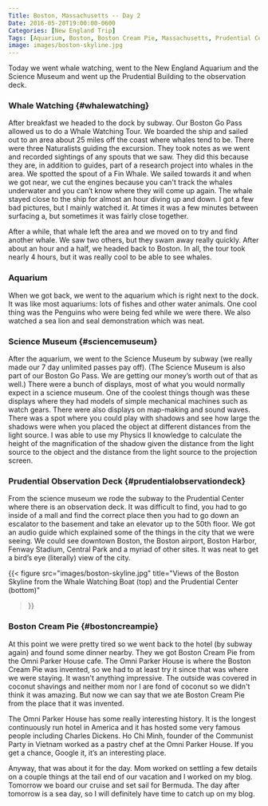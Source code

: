 ```yaml
---
Title: Boston, Massachusetts -- Day 2
Date: 2016-05-20T19:00:00-0600
Categories: [New England Trip]
Tags: [Aquarium, Boston, Boston Cream Pie, Massachusetts, Prudential Center Observation Deck, Science Museum, Travel, Whales]
image: images/boston-skyline.jpg
---
```


Today we went whale watching, went to the New England Aquarium and the Science
Museum and went up the Prudential Building to the observation deck.

### Whale Watching {#whalewatching}

After breakfast we headed to the dock by subway. Our Boston Go Pass allowed us
to do a Whale Watching Tour. We boarded the ship and sailed out to an area about
25 miles off the coast where whales tend to be.  There were three Naturalists
guiding the excursion. They took notes as we went and recorded sightings of any
spouts that we saw. They did this because they are, in addition to guides, part
of a research project into whales in the area. We spotted the spout of a Fin
Whale. We sailed towards it and when we got near, we cut the engines because you
can't track the whales underwater and you can’t know where they will come up
again. The whale stayed close to the ship for almost an hour diving up and down.
I got a few bad pictures, but I mainly watched it. At times it was a few minutes
between surfacing a, but sometimes it was fairly close together.

After a while, that whale left the area and we moved on to try and find another
whale. We saw two others, but they swam away really quickly.  After about an
hour and a half, we headed back to Boston. In all, the tour took nearly 4 hours,
but it was really cool to be able to see whales.

### Aquarium

When we got back, we went to the aquarium which is right next to the dock. It
was like most aquariums: lots of fishes and other water animals. One cool thing
was the Penguins who were being fed while we were there. We also watched a sea
lion and seal demonstration which was neat.

### Science Museum {#sciencemuseum}

After the aquarium, we went to the Science Museum by subway (we really made our
7 day unlimited passes pay off). (The Science Museum is also part of our Boston
Go Pass. We are getting our money’s worth out of that as well.) There were a
bunch of displays, most of what you would normally expect in a science museum.
One of the coolest things though was these displays where they had models of
simple mechanical machines such as watch gears. There were also displays on
map-making and sound waves. There was a spot where you could play with shadows
and see how large the shadows were when you placed the object at different
distances from the light source. I was able to use my Physics II knowledge to
calculate the height of the magnification of the shadow given the distance from
the light source to the object and the distance from the light source to the
projection screen.

### Prudential Observation Deck {#prudentialobservationdeck}

From the science museum we rode the subway to the Prudential Center where there
is an observation deck. It was difficult to find, you had to go inside of a mall
and find the correct place then you had to go down an escalator to the basement
and take an elevator up to the 50th floor.  We got an audio guide which
explained some of the things in the city that we were seeing. We could see
downtown Boston, the Boston airport, Boston Harbor, Fenway Stadium, Central Park
and a myriad of other sites.  It was neat to get a bird’s eye (literally) view
of the city.

{{< figure
  src="images/boston-skyline.jpg"
  title="Views of the Boston Skyline from the Whale Watching Boat (top) and the Prudential Center (bottom)"
>}}

### Boston Cream Pie {#bostoncreampie}

At this point we were pretty tired so we went back to the hotel (by subway
again) and found some dinner nearby. They we got Boston Cream Pie from the Omni
Parker House cafe. The Omni Parker House is where the Boston Cream Pie was
invented, so we had to at least try it since that was where we were staying. It
wasn't anything impressive. The outside was covered in coconut shavings and
neither mom nor I are fond of coconut so we didn't think it was amazing. But now
we can say that we ate Boston Cream Pie from the place that it was invented.

The Omni Parker House has some really interesting history. It is the longest
continuously run hotel in America and it has hosted some very famous people
including Charles Dickens. Ho Chi Minh, founder of the Communist Party in
Vietnam worked as a pastry chef at the Omni Parker House. If you get a chance,
Google it, it’s an interesting place.

Anyway, that was about it for the day. Mom worked on settling a few details on a
couple things at the tail end of our vacation and I worked on my blog. Tomorrow
we board our cruise and set sail for Bermuda. The day after tomorrow is a sea
day, so I will definitely have time to catch up on my blog.
